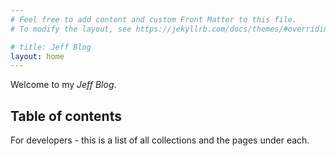 ```yaml
---
# Feel free to add content and custom Front Matter to this file.
# To modify the layout, see https://jekyllrb.com/docs/themes/#overriding-theme-defaults

# title: Jeff Blog
layout: home
---
```


Welcome to my *Jeff Blog*.

## Table of contents

For developers - this is a list of all collections and the pages under each.


